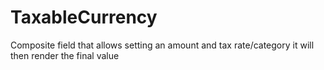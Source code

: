 # TaxableCurrency
Composite field that allows setting an amount and tax rate/category it will then render the final value
